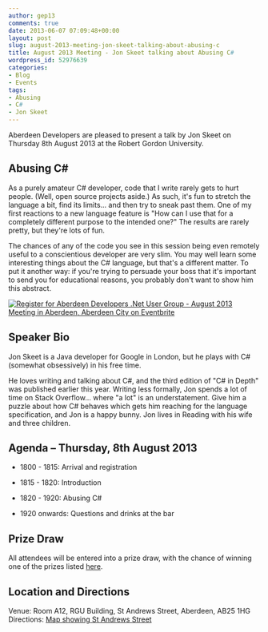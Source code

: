 ```yaml
---
author: gep13
comments: true
date: 2013-06-07 07:09:48+00:00
layout: post
slug: august-2013-meeting-jon-skeet-talking-about-abusing-c
title: August 2013 Meeting - Jon Skeet talking about Abusing C#
wordpress_id: 52976639
categories:
- Blog
- Events
tags:
- Abusing
- C#
- Jon Skeet
---
```


Aberdeen Developers are pleased to present a talk by Jon Skeet on Thursday 8th August 2013 at the Robert Gordon University.





## Abusing C#





As a purely amateur C# developer, code that I write rarely gets to hurt people. (Well, open source projects aside.) As such, it's fun to stretch the language a bit, find its limits... and then try to sneak past them. One of my first reactions to a new language feature is "How can I use that for a completely different purpose to the intended one?" The results are rarely pretty, but they're lots of fun.





The chances of any of the code you see in this session being even remotely useful to a conscientious developer are very slim. You may well learn some interesting things about the C# language, but that's a different matter. To put it another way: if you're trying to persuade your boss that it's important to send you for educational reasons, you probably don't want to show him this abstract.





[![Register for Aberdeen Developers .Net User Group - August 2013 Meeting in Aberdeen, Aberdeen City on Eventbrite](http://www.eventbrite.com/registerbutton?eid=2581657808)](http://adnuguk-aug2013.eventbrite.co.uk/?ebtv=C)





## Speaker Bio





Jon Skeet is a Java developer for Google in London, but he plays with C# (somewhat obsessively) in his free time.





He loves writing and talking about C#, and the third edition of "C# in Depth" was published earlier this year. Writing less formally, Jon spends a lot of time on Stack Overflow... where "a lot" is an understatement. Give him a puzzle about how C# behaves which gets him reaching for the language specification, and Jon is a happy bunny. Jon lives in Reading with his wife and three children.





## Agenda – Thursday, 8th August 2013





	
  * 1800 - 1815: Arrival and registration

	
  * 1815 - 1820: Introduction

	
  * 1820 - 1920: Abusing C#

	
  * 1920 onwards: Questions and drinks at the bar




## Prize Draw


All attendees will be entered into a prize draw, with the chance of winning one of the prizes listed [here](http://www.gep13.co.uk/blog/?p=107).


## Location and Directions


Venue: Room A12, RGU Building, St Andrews Street, Aberdeen, AB25 1HG Directions: [Map showing St Andrews Street](http://www.bing.com/maps/?v=2&cp=57.149542434132776~-2.102723645985436&lvl=17&dir=0&sty=c&eo=1&form=LMLTCC)

